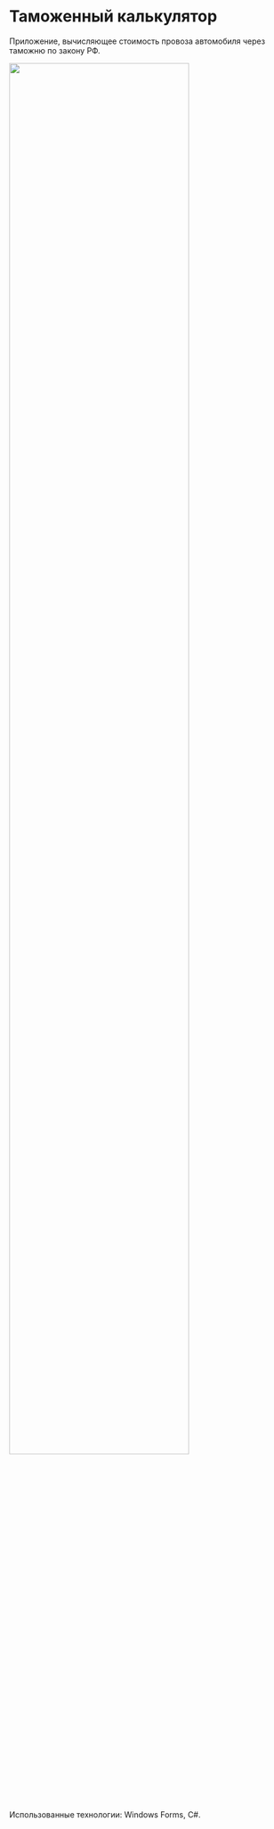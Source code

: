 # Таможенный калькулятор

Приложение, вычисляющее стоимость провоза автомобиля через таможню по закону РФ.

<img src="https://github.com/turbcool/AutoCalculator/blob/master/pictures/main.JPG" width="80%" height="80%">

Использованные технологии: Windows Forms, C#.
